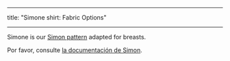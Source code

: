 - - -
title: "Simone shirt: Fabric Options"
- - -

<Note>

Simone is our [Simon pattern](/designs/simon/) adapted for breasts.

Por favor, consulte [la documentación de Simon](/docs/patterns/simon/).

</Note>
